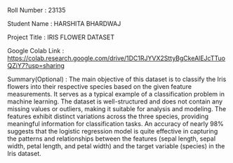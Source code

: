 Roll Number       :    23135

Student Name      :   HARSHITA BHARDWAJ

Project Title     :   IRIS FLOWER DATASET

Google Colab Link :   https://colab.research.google.com/drive/1DC1RJYVX2SttyBgCkeAlEJcTTuoQZiY7?usp=sharing

Summary(Optional) :   The main objective of this dataset is to classify the Iris flowers into their respective species based on the given feature measurements. It serves as a typical example of a classification problem in machine learning. The dataset is well-structured and does not contain any missing values or outliers, making it suitable for analysis and modeling. The features exhibit distinct variations across the three species, providing meaningful information for classification tasks. An accuracy of nearly 98% suggests that the logistic regression model is quite effective in capturing the patterns and relationships between the features (sepal length, sepal width, petal length, and petal width) and the target variable (species) in the Iris dataset.
